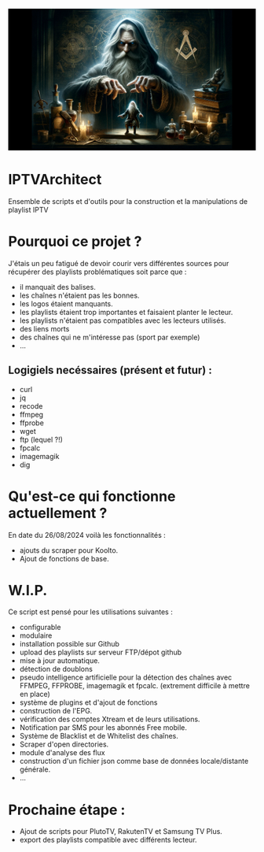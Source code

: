 ![Bannière](./assets/IPTVArchitect.webp)
# IPTVArchitect
Ensemble de scripts et d'outils pour la construction et la manipulations de playlist IPTV

# Pourquoi ce projet ?

J'étais un peu fatigué de devoir courir vers différentes sources pour récupérer des playlists problématiques soit parce que :
- il manquait des balises.
- les chaînes n'étaient pas les bonnes.
- les logos étaient manquants.
- les playlists étaient trop importantes et faisaient planter le lecteur.
- les playlists n'étaient pas compatibles avec les lecteurs utilisés.
- des liens morts
- des chaînes qui ne m'intéresse pas (sport par exemple)
- ...


## Logigiels necéssaires (présent et futur) :

- curl
- jq
- recode
- ffmpeg
- ffprobe
- wget
- ftp (lequel ?!)
- fpcalc
- imagemagik
- dig


# Qu'est-ce qui fonctionne actuellement ?

En date du 26/08/2024 voilà les fonctionnalités :
- ajouts du scraper pour Koolto.
- Ajout de fonctions de base.

# W.I.P.
Ce script est pensé pour les utilisations suivantes :
- configurable
- modulaire
- installation possible sur Github
- upload des playlists sur serveur FTP/dépot github
- mise à jour automatique.
- détection de doublons
- pseudo intelligence artificielle pour la détection des chaînes avec FFMPEG, FFPROBE, imagemagik et fpcalc. (extrement difficile à mettre en place)
- système de plugins et d'ajout de fonctions
- construction de l'EPG.
- vérification des comptes Xtream et de leurs utilisations.
- Notification par SMS pour les abonnés Free mobile.
- Système de Blacklist et de Whitelist des chaînes.
- Scraper d'open directories.
- module d'analyse des flux
- construction d'un fichier json comme base de données locale/distante générale.
- ...

# Prochaine étape :

- Ajout de scripts pour PlutoTV, RakutenTV et Samsung TV Plus.
- export des playlists compatible avec différents lecteur.
